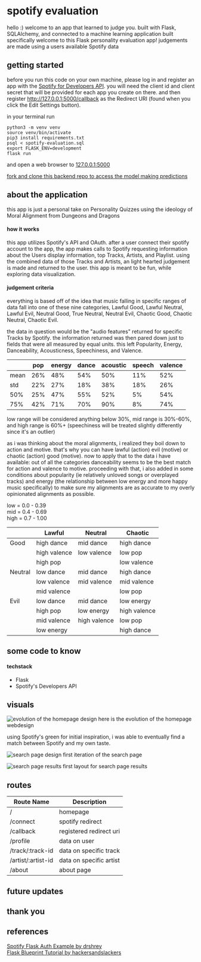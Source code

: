 # spotify evaluation 

hello :) welcome to an app that learned to judge you. built with Flask, SQLAlchemy, and connected to a machine learning
application built specifically 
welcome to this Flask personality evaluation app! judgements are made using a users available Spotify data 

## getting started
before you run this code on your own machine, please log in and register an app with the
[Spotify for Developers API](https://developer.spotify.com/dashboard/).
you will need the client id and client secret that will be provided for each app you create on there. and then register 
http://127.0.0.1:5000/callback as the Redirect URI (found when you click the Edit Settings button).

in your terminal run 
```shell script
python3 -m venv venv
source venv/bin/activate
pip3 install requirements.txt
psql < spotify-evaluation.sql
export FLASK_ENV=development 
flask run
``` 
and open a web browser to [127.0.0.1:5000](http://127.0.0.1:5000/)

[fork and clone this backend repo to access the model making predictions](https://github.com/iwasnevergivenaname/spotify-backend)

## about the application
this app is just a personal take on Personality Quizzes using the ideology of Moral Alignment from Dungeons and Dragons

#### how it works
this app utilizes Spotify's API and OAuth. after a user connect their spotify account to the app, the app makes calls to
Spotify requesting information about the Users display information, top Tracks, Artists, and Playlist. using the combined
data of those Tracks and Artists, an light hearted judgement is made and returned to the user. this app is meant to be
fun, while exploring data visualization. 

#### judgement criteria 
everything is based off of the idea that music falling in specific ranges of data fall into one of these nine categories,
Lawful Good, Lawful Neutral, Lawful Evil, Neutral Good, True Neutral, Neutral Evil, Chaotic Good, Chaotic Neutral, Chaotic Evil.

the data in question would be the "audio features" returned for specific Tracks by Spotify. the information returned was
then pared down just to fields that were all measured by equal units. this left Popularity, Energy, Danceability, 
Acousticness, Speechiness, and Valence.

|      | pop | energy | dance | acoustic | speech | valence |
|------|-----|--------|-------|----------|--------|---------|
| mean | 26% | 48% | 54% | 50% | 11% | 52% |
| std | 22% | 27% | 18% | 38% | 18% | 26% |
| 50% | 25% | 47% | 55% | 52% | 5% | 54% |
| 75% | 42% | 71% | 70% | 90% | 8% | 74% |

low range will be considered anything below 30%, mid range is 30%-60%, and high range is 60%+ 
(speechiness will be treated slightly differently since it's an outlier)

as i was thinking about the moral alignments, i realized they boil down to action and motive. that's why you can have 
lawful (action) evil (motive) or chaotic (action) good (motive). now to apply that to the data i have available: out of 
all the categories danceability seems to be the best match for action and valence to motive. proceeding with that, i also
added in some conditions about popularity (ie relatively unloved songs or overplayed tracks) and energy 
(the relationship between low energy and more happy music specifically) to make sure my alignments are as accurate to my
 overly opinionated alignments as possible.

low = 0.0 - 0.39 <br>
mid = 0.4 - 0.69 <br>
high = 0.7 - 1.00

|      | Lawful | Neutral | Chaotic |
|------|-----|--------|-------
| Good | high dance | mid dance     | high dance | 
|      | high valence | low valence | low pop | 
|      | high pop |                |  low valence  | 
| Neutral | low dance | mid dance  | high dance | 
|      | low valence | mid valence | mid valence | 
|      | mid valence|              | low pop | 
| Evil | low dance | mid dance     | low energy |
|      | high pop |  low energy    |   high valence   |
|      | mid valence |  high valence | low pop |
|      | low energy |  | high dance |



## some code to know

#### techstack
- Flask
- Spotify's Developers API



## visuals

![evolution of the homepage design](https://i.imgur.com/ZbgKAV7.png)
here is the evolution of the homepage webdesign 

using Spotify's green for initial inspiration, i was able to eventually find a match between Spotify and my own taste.

![search page design](https://i.imgur.com/XNwZetM.png)
first iteration of the search page

![search page results](https://i.imgur.com/lzUYVkO.jpg)
first layout for search page results 


## routes

| Route Name | Description |
|------------|-------------|
| / | homepage |
| /connect | spotify redirect |
| /callback | registered redirect uri |
| /profile | data on user |
| /track/:track-id | data on specific track |
| /artist/:artist-id | data on specific artist |
| /about | about page |


## future updates

## thank you

## references 
[Spotify Flask Auth Example by drshrey](https://github.com/drshrey/spotify-flask-auth-example)<br>
[Flask Blueprint Tutorial by hackersandslackers](https://github.com/hackersandslackers/flask-blueprint-tutorial)

